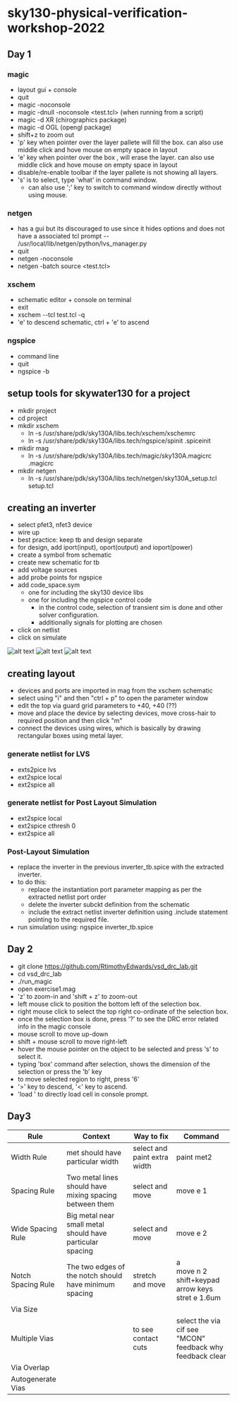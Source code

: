 # sky130-physical-verification-workshop-2022

## Day 1
### magic 
- layout gui + console
- quit
- magic -noconsole
- magic -dnull -noconsole <test.tcl> (when running from a script)
- magic -d XR (chirographics package)
- magic -d OGL (opengl package)
- shift+z to zoom out
- 'p' key when pointer over the layer pallete will fill the box. can also use middle click and hove mouse on empty space in layout
- 'e' key when pointer over the box , will erase the layer. can also use middle click and hove mouse on empty space in layout
- disable/re-enable toolbar if the layer pallete is not showing all layers.
- 's' is to select, type 'what' in command window.
  - can also use ';' key to switch to command window directly without using mouse.
### netgen
- has a gui but its discouraged to use since it hides options and does not have a associated tcl prompt
-- /usr/local/lib/netgen/python/lvs_manager.py
- quit
- netgen -noconsole
- netgen -batch source <test.tcl>
### xschem
- schematic editor + console on terminal
- exit
- xschem --tcl test.tcl -q
- 'e' to descend schematic, ctrl + 'e' to ascend
### ngspice
- command line
- quit
- ngspice -b

## setup tools for skywater130 for a project
- mkdir project
- cd project
- mkdir xschem
  - ln -s /usr/share/pdk/sky130A/libs.tech/xschem/xschemrc
  - ln -s /usr/share/pdk/sky130A/libs.tech/ngspice/spinit .spiceinit
- mkdir mag
  - ln -s /usr/share/pdk/sky130A/libs.tech/magic/sky130A.magicrc .magicrc
- mkdir netgen
  - ln -s /usr/share/pdk/sky130A/libs.tech/netgen/sky130A_setup.tcl setup.tcl
  
## creating an inverter
- select pfet3, nfet3 device
- wire up
- best practice: keep tb and design separate
- for design, add iport(input), oport(output) and ioport(power)
- create a symbol from schematic
- create new schematic for tb
- add voltage sources
- add probe points for ngspice
- add code_space.sym
  - one for including the sky130 device libs
  - one for including the ngspice control code
    - in the control code, selection of transient sim is done and other solver configuration.
    - additionally signals for plotting are chosen
- click on netlist
- click on simulate

![alt text](images/Screenshot_20221011-004630_aRDP%20Free.jpg "inverter schematic")
![alt text](images/Screenshot_20221011-004718_aRDP%20Free.jpg "inverter_tb schematic")
![alt text](images/Screenshot_20221011-004559_aRDP%20Free.jpg "inverter ngspice plot")


## creating layout
- devices and ports are imported in mag from the xschem schematic
- select using "i" and then "ctrl + p" to open the parameter window
- edit the top via guard grid parameters to +40, +40 (??)
- move and place the device by selecting devices, move cross-hair to required position and then click "m"
- connect the devices using wires, which is basically by drawing rectangular boxes using metal layer.

### generate netlist for LVS
- exts2pice lvs
- ext2spice local
- ext2spice all

### generate netlist for Post Layout Simulation
- ext2spice local
- ext2spice cthresh 0
- ext2spice all

### Post-Layout Simulation
- replace the inverter in the previous inverter_tb.spice with the extracted inverter.
- to do this:
  - replace the instantiation port parameter mapping as per the extracted netlist port order
  - delete the inverter subckt definition from the schematic
  - include the extract netlist inverter definition using .include statement pointing to the required file.
- run simulation using: ngspice inverter_tb.spice

## Day 2
- git clone https://github.com/RtimothyEdwards/vsd_drc_lab.git
- cd vsd_drc_lab
- ./run_magic
- open exercise1.mag
- 'z' to zoom-in and 'shift + z' to zoom-out 
- left mouse click to position the bottom left of the selection box. 
- right mouse click to select the top right co-ordinate of the selection box.
- once the selection box is done, press '?' to see the DRC error related info in the magic console
- mouse scroll to move up-down
- shift + mouse scroll to move right-left
- hover the mouse pointer on the object to be selected and press 's' to select it.
- typing 'box' command after selection, shows the dimension of the selection or press the 'b' key
- to move selected region to right, press '6'
- '>' key to descend, '<' key to ascend.
-  'load <cellname>' to directly load cell in console prompt.


## Day3
|Rule| Context | Way to fix | Command|
|----|---------|------------|--------|
|Width Rule| met should have particular width| select and paint extra width| paint met2|
|Spacing Rule| Two metal lines should have mixing spacing between them | select and move| move e 1|
|Wide Spacing Rule| Big metal near small metal should have particular spacing| select and move| move e 2|
|Notch Spacing Rule| The two edges of the notch should have minimum spacing| stretch and move| a <br> move n 2 <br> shift+keypad arrow keys <br> stret e 1.6um |
|Via Size||||
|Multiple Vias||to see contact cuts| select the via <br> cif see "MCON" <br> feedback why <br> feedback clear|
|Via Overlap||||
|Autogenerate Vias||||

  
  
